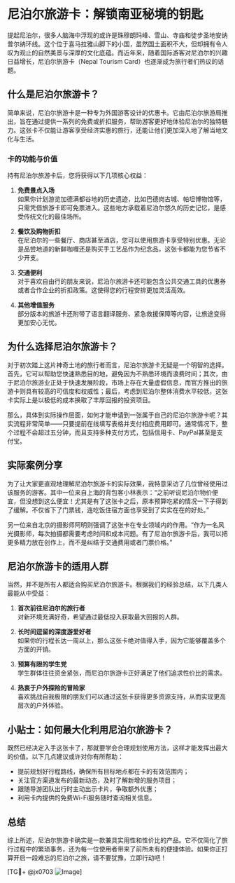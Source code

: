 # 尼泊尔旅游卡：解锁南亚秘境的钥匙

提起尼泊尔，很多人脑海中浮现的或许是珠穆朗玛峰、雪山、寺庙和徒步圣地安纳普尔纳环线。这个位于喜马拉雅山脚下的小国，虽然国土面积不大，但却拥有令人叹为观止的自然美景与深厚的文化底蕴。而近年来，随着国际游客对尼泊尔的兴趣日益增长，尼泊尔旅游卡（Nepal Tourism Card）也逐渐成为旅行者们热议的话题。

## 什么是尼泊尔旅游卡？

简单来说，尼泊尔旅游卡是一种专为外国游客设计的优惠卡。它由尼泊尔旅游局推出，旨在通过提供一系列的免费或折扣服务，帮助游客更好地体验尼泊尔的独特魅力。这张卡不仅能让游客享受经济实惠的旅行，还能让他们更加深入地了解当地文化与生活。

### 卡的功能与价值

持有尼泊尔旅游卡后，您将获得以下几项核心权益：

1. **免费景点入场**  
   如果你计划游览加德满都谷地的历史遗迹，比如巴德岗古城、帕坦博物馆等，只需凭借旅游卡即可免票进入。这些地方承载着尼泊尔悠久的历史记忆，是感受传统文化的最佳场所。

2. **餐饮及购物折扣**  
   在尼泊尔的一些餐厅、商店甚至酒店，您可以使用旅游卡享受特别优惠。无论是品尝地道的新鲜咖喱还是购买手工艺品作为纪念品，这张卡都能为您节省不少开支。

3. **交通便利**  
   对于喜欢自由行的朋友来说，尼泊尔旅游卡还可能包含公共交通工具的优惠券或者合作企业的折扣政策。这使得您的行程安排更加灵活高效。

4. **其他增值服务**  
   部分版本的旅游卡还附带了语言翻译服务、紧急救援保障等内容，让旅途变得更加安心无忧。

## 为什么选择尼泊尔旅游卡？

对于初次踏上这片神奇土地的旅行者而言，尼泊尔旅游卡无疑是一个明智的选择。首先，它可以帮助您快速熟悉目的地，避免因为不熟悉环境而浪费时间；其次，由于尼泊尔旅游业正处于快速发展阶段，市场上存在大量虚假信息，而官方推出的旅游卡则具有较高的可信度和权威性；最后，考虑到尼泊尔整体消费水平较低，这张卡实际上是以极低的成本换取了丰厚回报的投资项目。

那么，具体到实际操作层面，如何才能申请到一张属于自己的尼泊尔旅游卡呢？其实流程非常简单——只要提前在线填写表格并支付相应费用即可。通常情况下，整个过程不会超过五分钟，而且支持多种支付方式，包括信用卡、PayPal甚至是支付宝。

## 实际案例分享

为了让大家更直观地理解尼泊尔旅游卡的实际效果，我特意采访了几位曾经使用过该服务的游客。其中一位来自上海的背包客小林表示：“之前听说尼泊尔物价便宜，但没想到这么便宜！尤其是有了这张卡之后，原本预算吃紧的情况一下子得到了缓解。不仅省下了门票钱，连吃饭住宿方面也享受到了实实在在的好处。”

另一位来自北京的摄影师阿明则强调了这张卡在专业领域内的作用。“作为一名风光摄影师，每次拍摄都需要考虑时间和成本问题。有了尼泊尔旅游卡后，我可以把更多精力放在创作上，而不是纠结于交通费用或者门票价格。”

## 尼泊尔旅游卡的适用人群

当然，并不是所有人都适合购买尼泊尔旅游卡。根据我们的经验总结，以下几类人最能从中受益：

1. **首次前往尼泊尔的旅行者**  
   对新环境充满好奇，希望通过最低投入获取最大回报的人群。

2. **长时间逗留的深度游爱好者**  
   如果你的行程长达一周以上，那么这张卡绝对值得入手，因为它能够覆盖多个方面的开销。

3. **预算有限的学生党**  
   学生群体往往资金紧张，而尼泊尔旅游卡正好满足了他们追求性价比的需求。

4. **热衷于户外探险的冒险家**  
   喜欢挑战自我极限的朋友们可以通过这张卡获得更多资源支持，从而实现更高层次的户外体验。

## 小贴士：如何最大化利用尼泊尔旅游卡？

既然已经决定入手这张卡了，那就要学会合理规划使用方法，这样才能发挥出最大的价值。以下几点建议或许对你有所帮助：

- 提前规划好行程路线，确保所有目标地点都在卡的有效范围内；
- 关注官方渠道发布的最新动态，及时了解新增的服务项目；
- 跟随导游团队出行时主动出示卡片，争取额外优惠；
- 利用卡内提供的免费Wi-Fi服务随时查询相关信息。

## 总结

综上所述，尼泊尔旅游卡确实是一款兼具实用性和性价比的产品。它不仅简化了旅行过程中的繁琐事务，还为每一位使用者带来了前所未有的便捷体验。如果你正打算开启一段难忘的尼泊尔之旅，请不要犹豫，立即行动吧！

[TG💪+ @jx0703 ![Image](https://github.com/user-attachments/assets/dbca1d08-cadb-493c-b0ec-ad6f7a83f270)]